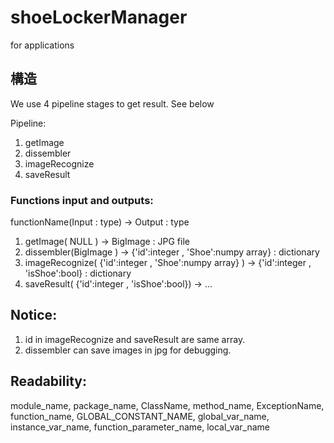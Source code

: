 # shoeLockerManager
for applications

## 構造
We use 4 pipeline stages to get result.  See below

Pipeline:
1. getImage
2. dissembler
3. imageRecognize
4. saveResult    

### Functions input and outputs:
functionName(Input : type) -> Output : type

1. getImage( NULL ) -> BigImage : JPG file
2. dissembler(BigImage ) ->  {'id':integer , 'Shoe':numpy array} : dictionary
3. imageRecognize(  {'id':integer , 'Shoe':numpy array} ) -> {'id':integer , 'isShoe':bool} : dictionary
4. saveResult( {'id':integer , 'isShoe':bool}) -> ...

## Notice:
1. id in imageRecognize and saveResult are same array.
2. dissembler can save images in jpg for debugging.

## Readability:
module_name, package_name, ClassName, method_name, ExceptionName, function_name, GLOBAL_CONSTANT_NAME, global_var_name, instance_var_name, function_parameter_name, local_var_name
